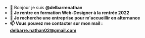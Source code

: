 - 👋 Bonjour je suis <strong>@delbarrenathan
- 🌱 Je rentre en formation Web-Designer à la rentrée 2022
- 💞️ Je recherche une entreprise pour m'accueillir en alternance
- 📫 Vous pouvez me contacter sur mon mail : delbarre.nathan02@gmail.com
